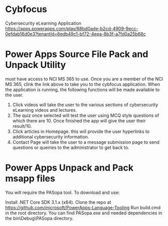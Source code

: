 # Cybfocus
Cybersecurity eLearning Application
https://apps.powerapps.com/play/68bd0ade-b2cd-4909-9ecc-0efdab16d0e3?tenantId=6edb49c1-bf72-4eea-8b3f-a7fd0a25b68c

# Power Apps Source File Pack and Unpack Utility

must have access to NCI MS 365 to use.
Once you are a member of the NCI MS 365, clink the link above to take you to the cybfocus application.
When the application is running, the following functions will be made available to the user.
1. Click videos will take the user to the various sections of cybersecurity eLearning videos and lectures.
2. The quiz once selected will test the user using MCQ style questions of which there are 10. Once finished the app will give the user their result/10.
3. Click articles in Homepage. this will provide the user hyperlinks to additional cybersecurity information.
4. Contact Page will take the user to a message submission page to send questions or queiries to the administrator to get back to.

# Power Apps Unpack and Pack msapp files
You will require the PASopa tool.  To download and use:

Install .NET Core SDK 3.1.x (x64).
Clone the repo at https://github.com/microsoft/PowerApps-Language-Tooling
Run build.cmd in the root directory.
You can find PASopa.exe and needed dependencies in the bin\Debug\PASopa directory.
